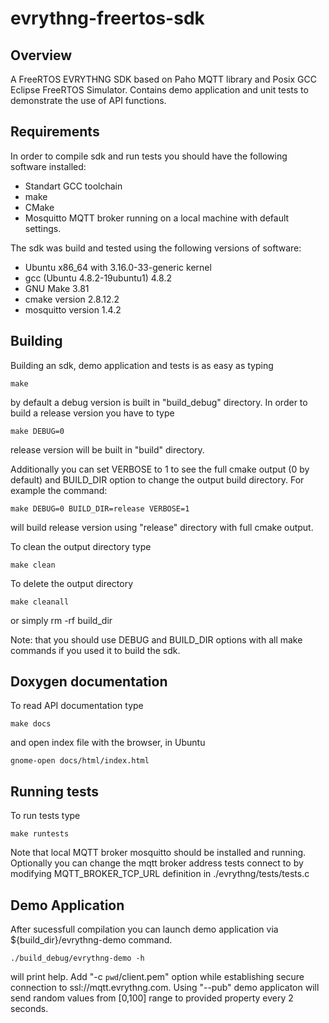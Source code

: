 # evrythng-freertos-sdk

## Overview

A FreeRTOS EVRYTHNG SDK based on Paho MQTT library and Posix GCC Eclipse FreeRTOS Simulator. 
Contains demo application and unit tests to demonstrate the use of API functions.

## Requirements

In order to compile sdk and run tests you should have the following software installed:

* Standart GCC toolchain
* make
* CMake
* Mosquitto MQTT broker running on a local machine with default settings.

The sdk was build and tested using the following versions of software:

* Ubuntu x86_64 with 3.16.0-33-generic kernel
* gcc (Ubuntu 4.8.2-19ubuntu1) 4.8.2
* GNU Make 3.81
* cmake version 2.8.12.2
* mosquitto version 1.4.2

## Building

Building an sdk, demo application and tests is as easy as typing
```
make
```
by default a debug version is built in "build_debug" directory. 
In order to build a release version you have to type
```
make DEBUG=0
```
release version will be built in "build" directory.

Additionally you can set VERBOSE to 1 to see the full cmake output (0 by default) 
and BUILD_DIR option to change the output build directory. For example the command:
```
make DEBUG=0 BUILD_DIR=release VERBOSE=1
```
will build release version using "release" directory with full cmake output.

To clean the output directory type
```
make clean
```
To delete the output directory
```
make cleanall
```
or simply rm -rf build_dir

Note: that you should use DEBUG and BUILD_DIR options with all make commands if you used it to build the sdk.

## Doxygen documentation

To read API documentation type
```
make docs
```
and open index file with the browser, in Ubuntu
```
gnome-open docs/html/index.html
```

## Running tests
To run tests type 
```
make runtests
```
Note that local MQTT broker mosquitto should be installed and running.
Optionally you can change the mqtt broker address tests connect to by modifying 
MQTT_BROKER_TCP_URL definition in ./evrythng/tests/tests.c

## Demo Application

After sucessfull compilation you can launch demo application via ${build_dir}/evrythng-demo command.
```
./build_debug/evrythng-demo -h
```
will print help. Add "-c `pwd`/client.pem" option while establishing secure connection to ssl://mqtt.evrythng.com.
Using "--pub" demo applicaton will send random values from [0,100] range to provided property every 2 seconds.

